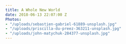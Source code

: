 ```yaml
---
title: A Whole New World
date: 2018-06-13 22:07:00 Z
Photos:
- "/uploads/sebastien-gabriel-61889-unsplash.jpg"
- "/uploads/priscilla-du-preez-363211-unsplash.jpg"
- "/uploads/john-matychuk-284377-unsplash.jpg"
---
```


